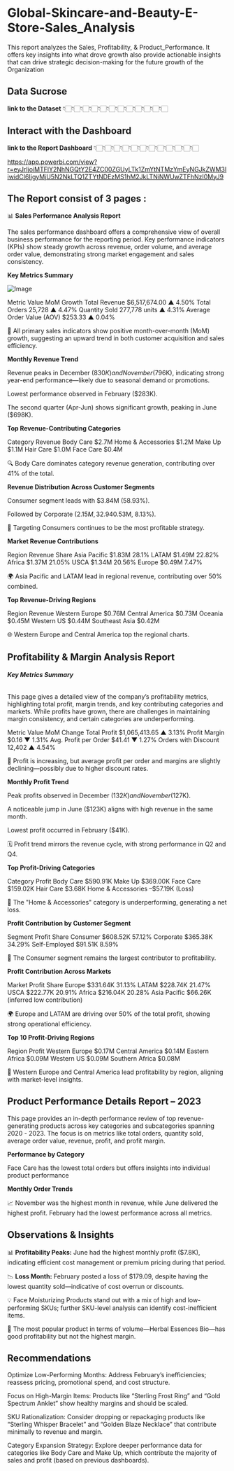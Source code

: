 # Global-Skincare-and-Beauty-E-Store-Sales_Analysis
This report analyzes the Sales, Profitability, & Product_Performance. It offers key insights into what drove growth also provide actionable insights that can drive strategic decision-making for the future growth of the Organization 

## Data Sucrose 

__link to the Dataset__ 
👇🏻👇🏻👇🏻👇🏻👇🏻👇🏻👇🏻👇🏻👇🏻👇🏻👇🏻👇🏻

## Interact with the Dashboard 
__link to the Report Dashboard__ 
👇🏻👇🏻👇🏻👇🏻👇🏻👇🏻👇🏻👇🏻👇🏻👇🏻👇🏻👇🏻 

 https://app.powerbi.com/view?r=eyJrIjoiMTFlY2NhNGQtY2E4ZC00ZGUyLTk1ZmYtNTMzYmEyNGJkZWM3IiwidCI6IjgyMjU5N2NkLTQ1ZTYtNDEzMS1hM2JkLTNiNWUwZTFhNzI0MyJ9


## __The Report consist of 3 pages :__
📊 __Sales Performance Analysis Report__  

The sales performance dashboard offers a comprehensive view of overall business performance for the reporting period. Key performance indicators (KPIs) show steady growth across revenue, order volume, and average order value, demonstrating strong market engagement and sales consistency.   

 __Key Metrics Summary__

![Image](https://github.com/user-attachments/assets/40144bcd-46d4-43c0-a9cf-baa0a527adb6)

Metric	Value	MoM Growth
Total Revenue	$6,517,674.00	▲ 4.50%
Total Orders	25,728	▲ 4.47%
Quantity Sold	277,778 units	▲ 4.31%
Average Order Value (AOV)	$253.33	▲ 0.04%

📌 All primary sales indicators show positive month-over-month (MoM) growth, suggesting an upward trend in both customer acquisition and sales efficiency.


__Monthly Revenue Trend__

Revenue peaks in December ($830K) and November ($796K), indicating strong year-end performance—likely due to seasonal demand or promotions.

Lowest performance observed in February ($283K).

The second quarter (Apr-Jun) shows significant growth, peaking in June ($698K).


__Top Revenue-Contributing Categories__

Category	Revenue
Body Care	$2.7M
Home & Accessories	$1.2M
Make Up	$1.1M
Hair Care	$1.0M
Face Care	$0.4M

🔍 Body Care dominates category revenue generation, contributing over 41% of the total.

__Revenue Distribution Across Customer Segments__

Consumer segment leads with $3.84M (58.93%).

Followed by Corporate ($2.15M, 32.94%) and Self-Employed ($0.53M, 8.13%).

👥 Targeting Consumers continues to be the most profitable strategy.


__Market Revenue Contributions__

Region	Revenue	Share
Asia Pacific	$1.83M	28.1%
LATAM	$1.49M	22.82%
Africa	$1.37M	21.05%
USCA	$1.34M	20.56%
Europe	$0.49M	7.47%

🌍 Asia Pacific and LATAM lead in regional revenue, contributing over 50% combined.


__Top Revenue-Driving Regions__

Region	Revenue
Western Europe	$0.76M
Central America	$0.73M
Oceania	$0.45M
Western US	$0.44M
Southeast Asia	$0.42M

🌐 Western Europe and Central America top the regional charts.

## __Profitability & Margin Analysis Report__


######  __Key Metrics Summary__
This page gives a detailed view of the company’s profitability metrics, highlighting total profit, margin trends, and key contributing categories and markets. While profits have grown, there are challenges in maintaining margin consistency, and certain categories are underperforming.

Metric	Value	MoM Change
Total Profit	$1,065,413.65	▲ 3.13%
Profit Margin	$0.16	▼ 1.31%
Avg. Profit per Order	$41.41	▼ 1.27%
Orders with Discount	12,402	▲ 4.54%


📌 Profit is increasing, but average profit per order and margins are slightly declining—possibly due to higher discount rates.


__Monthly Profit Trend__


Peak profits observed in December ($132K) and November ($127K).

A noticeable jump in June ($123K) aligns with high revenue in the same month.

Lowest profit occurred in February ($41K).

🗓️ Profit trend mirrors the revenue cycle, with strong performance in Q2 and Q4.

 __Top Profit-Driving Categories__


Category	Profit
Body Care	$590.91K
Make Up	$369.00K
Face Care	$159.02K
Hair Care	$3.68K
Home & Accessories	–$57.19K (Loss)

🚩 The "Home & Accessories" category is underperforming, generating a net loss.

__Profit Contribution by Customer Segment__


Segment	Profit	Share
Consumer	$608.52K	57.12%
Corporate	$365.38K	34.29%
Self-Employed	$91.51K	8.59%

👥 The Consumer segment remains the largest contributor to profitability.

__Profit Contribution Across Markets__


Market	Profit	Share
Europe	$331.64K	31.13%
LATAM	$228.74K	21.47%
USCA	$222.77K	20.91%
Africa	$216.04K	20.28%
Asia Pacific	$66.26K (inferred low contribution)	

🌍 Europe and LATAM are driving over 50% of the total profit, showing strong operational efficiency.

__Top 10 Profit-Driving Regions__


Region	Profit
Western Europe	$0.17M
Central America	$0.14M
Eastern Africa	$0.09M
Western US	$0.09M
Southern Africa	$0.08M

📌 Western Europe and Central America lead profitability by region, aligning with market-level insights.


 ## Product Performance Details Report – 2023

This page provides an in-depth performance review of top revenue-generating products across key categories and subcategories spanning 2020 - 2023. The focus is on metrics like total orders, quantity sold, average order value, revenue, profit, and profit margin.

__Performance by Category__

Face Care has the lowest total orders but offers insights into individual product performance

__Monthly Order Trends__

📈 November was the highest month in revenue, while June delivered the highest profit. February had the lowest performance across all metrics.


 ## __Observations & Insights__

📊 __Profitability Peaks:__ June had the highest monthly profit ($7.8K), indicating efficient cost management or premium pricing during that period.

📉 __Loss Month:__ February posted a loss of $179.09, despite having the lowest quantity sold—indicative of cost overrun or discounts.

💡 Face Moisturizing Products stand out with a mix of high and low-performing SKUs; further SKU-level analysis can identify cost-inefficient items.

📌 The most popular product in terms of volume—Herbal Essences Bio—has good profitability but not the highest margin.


## Recommendations
Optimize Low-Performing Months: Address February’s inefficiencies; reassess pricing, promotional spend, and cost structure.

Focus on High-Margin Items: Products like “Sterling Frost Ring” and “Gold Spectrum Anklet” show healthy margins and should be scaled.

SKU Rationalization: Consider dropping or repackaging products like “Sterling Whisper Bracelet” and “Golden Blaze Necklace” that contribute minimally to revenue and margin.

Category Expansion Strategy: Explore deeper performance data for categories like Body Care and Make Up, which contribute the majority of sales and profit (based on previous dashboards).
